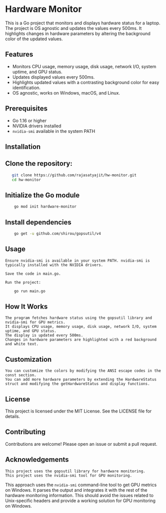 # Hardware Monitor

This is a Go project that monitors and displays hardware status for a laptop. The project is OS agnostic and updates the values every 500ms. It highlights changes in hardware parameters by altering the background color of the updated values.

## Features

- Monitors CPU usage, memory usage, disk usage, network I/O, system uptime, and GPU status.
- Updates displayed values every 500ms.
- Highlights updated values with a contrasting background color for easy identification.
- OS agnostic, works on Windows, macOS, and Linux.

## Prerequisites

- Go 1.16 or higher
- NVIDIA drivers installed
- `nvidia-smi` available in the system PATH

## Installation

## Clone the repository:
```sh
   git clone https://github.com/rajasatyajit/hw-monitor.git
   cd hw-monitor
```
 
## Initialize the Go module
```sh
    go mod init hardware-monitor
```

## Install dependencies
```sh
    go get -u github.com/shirou/gopsutil/v4
```

## Usage

    Ensure nvidia-smi is available in your system PATH. nvidia-smi is typically installed with the NVIDIA drivers.

    Save the code in main.go.

    Run the project:

```sh
    go run main.go
```

## How It Works

    The program fetches hardware status using the gopsutil library and nvidia-smi for GPU metrics.
    It displays CPU usage, memory usage, disk usage, network I/O, system uptime, and GPU status.
    The display is updated every 500ms.
    Changes in hardware parameters are highlighted with a red background and white text.

## Customization

    You can customize the colors by modifying the ANSI escape codes in the const section.
    You can add more hardware parameters by extending the HardwareStatus struct and modifying the getHardwareStatus and display functions.

## License
This project is licensed under the MIT License. See the LICENSE file for details.

## Contributing

Contributions are welcome! Please open an issue or submit a pull request.
## Acknowledgements

    This project uses the gopsutil library for hardware monitoring.
    This project uses the nvidia-smi tool for GPU monitoring.

This approach uses the `nvidia-smi` command-line tool to get GPU metrics on Windows. It parses the output and integrates it with the rest of the hardware monitoring information. This should avoid the issues related to Unix-specific headers and provide a working solution for GPU monitoring on Windows.
